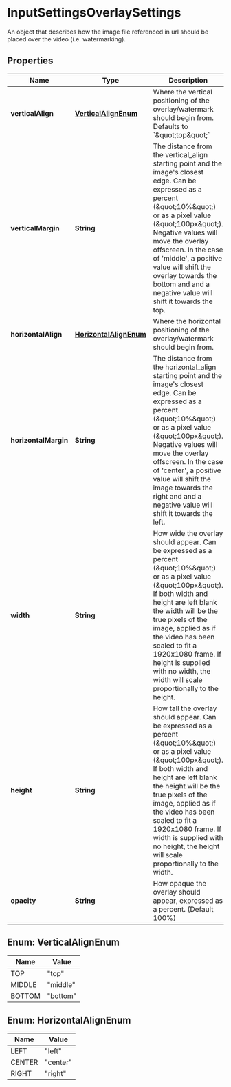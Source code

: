 

# InputSettingsOverlaySettings

An object that describes how the image file referenced in url should be placed over the video (i.e. watermarking).
## Properties

Name | Type | Description | Notes
------------ | ------------- | ------------- | -------------
**verticalAlign** | [**VerticalAlignEnum**](#VerticalAlignEnum) | Where the vertical positioning of the overlay/watermark should begin from. Defaults to &#x60;\&quot;top\&quot;&#x60; |  [optional]
**verticalMargin** | **String** | The distance from the vertical_align starting point and the image&#39;s closest edge. Can be expressed as a percent (\&quot;10%\&quot;) or as a pixel value (\&quot;100px\&quot;). Negative values will move the overlay offscreen. In the case of &#39;middle&#39;, a positive value will shift the overlay towards the bottom and and a negative value will shift it towards the top. |  [optional]
**horizontalAlign** | [**HorizontalAlignEnum**](#HorizontalAlignEnum) | Where the horizontal positioning of the overlay/watermark should begin from. |  [optional]
**horizontalMargin** | **String** | The distance from the horizontal_align starting point and the image&#39;s closest edge. Can be expressed as a percent (\&quot;10%\&quot;) or as a pixel value (\&quot;100px\&quot;). Negative values will move the overlay offscreen. In the case of &#39;center&#39;, a positive value will shift the image towards the right and and a negative value will shift it towards the left. |  [optional]
**width** | **String** | How wide the overlay should appear. Can be expressed as a percent (\&quot;10%\&quot;) or as a pixel value (\&quot;100px\&quot;). If both width and height are left blank the width will be the true pixels of the image, applied as if the video has been scaled to fit a 1920x1080 frame. If height is supplied with no width, the width will scale proportionally to the height. |  [optional]
**height** | **String** | How tall the overlay should appear. Can be expressed as a percent (\&quot;10%\&quot;) or as a pixel value (\&quot;100px\&quot;). If both width and height are left blank the height will be the true pixels of the image, applied as if the video has been scaled to fit a 1920x1080 frame. If width is supplied with no height, the height will scale proportionally to the width. |  [optional]
**opacity** | **String** | How opaque the overlay should appear, expressed as a percent. (Default 100%) |  [optional]



## Enum: VerticalAlignEnum

Name | Value
---- | -----
TOP | &quot;top&quot;
MIDDLE | &quot;middle&quot;
BOTTOM | &quot;bottom&quot;



## Enum: HorizontalAlignEnum

Name | Value
---- | -----
LEFT | &quot;left&quot;
CENTER | &quot;center&quot;
RIGHT | &quot;right&quot;



